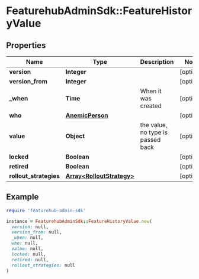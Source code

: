 # FeaturehubAdminSdk::FeatureHistoryValue

## Properties

| Name | Type | Description | Notes |
| ---- | ---- | ----------- | ----- |
| **version** | **Integer** |  | [optional] |
| **version_from** | **Integer** |  | [optional] |
| **_when** | **Time** | When it was created | [optional] |
| **who** | [**AnemicPerson**](AnemicPerson.md) |  | [optional] |
| **value** | **Object** | the value, no type is passed back | [optional] |
| **locked** | **Boolean** |  | [optional] |
| **retired** | **Boolean** |  | [optional] |
| **rollout_strategies** | [**Array&lt;RolloutStrategy&gt;**](RolloutStrategy.md) |  | [optional] |

## Example

```ruby
require 'featurehub-admin-sdk'

instance = FeaturehubAdminSdk::FeatureHistoryValue.new(
  version: null,
  version_from: null,
  _when: null,
  who: null,
  value: null,
  locked: null,
  retired: null,
  rollout_strategies: null
)
```

